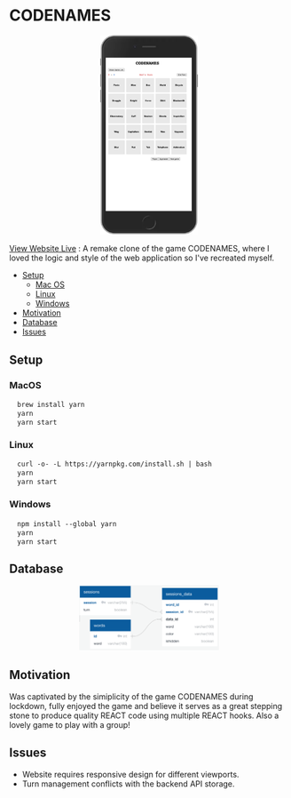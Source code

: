 # CODENAMES

<p align="center"><img src="https://github.com/moj124/codeNames/blob/main/public/media/codenames.png" width="35%"><p>
  
[View Website Live](https://codethatname.netlify.app/) : 
  A remake clone of the game CODENAMES, where I loved the logic and style of the web application so I've recreated myself.

  
- [Setup](#setup)
  - [Mac OS](#macos)
  - [Linux](#linux)
  - [Windows](#windows)
- [Motivation](#motivation)
- [Database](#database)
- [Issues](#issues)

## Setup

### MacOS
```
  brew install yarn
  yarn
  yarn start
```

### Linux
```
  curl -o- -L https://yarnpkg.com/install.sh | bash 
  yarn
  yarn start
```

### Windows
```
  npm install --global yarn
  yarn
  yarn start
```

## Database
<p align="center"><img src="https://github.com/moj124/codeNames/blob/main/public/media/codenames_database.png" width="50%"><p>

## Motivation
  
  Was captivated by the simiplicity of the game CODENAMES during lockdown, fully enjoyed the game and believe it serves as a great stepping stone to produce quality REACT code using multiple REACT hooks. Also a lovely game to play with a group!
  
## Issues
  - Website requires responsive design for different viewports.
  - Turn management conflicts with the backend API storage.
